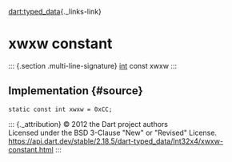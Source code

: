[dart:typed\_data](../../dart-typed_data/dart-typed_data-library){._links-link}

xwxw constant
=============

::: {.section .multi-line-signature}
[int](../../dart-core/int-class) const xwxw
:::

Implementation {#source}
--------------

``` {.language-dart data-language="dart"}
static const int xwxw = 0xCC;
```

::: {._attribution}
© 2012 the Dart project authors\
Licensed under the BSD 3-Clause \"New\" or \"Revised\" License.\
<https://api.dart.dev/stable/2.18.5/dart-typed_data/Int32x4/xwxw-constant.html>
:::
